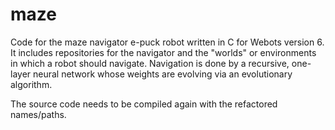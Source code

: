 maze
====

Code for the maze navigator e-puck robot written in C for Webots version 6. It includes repositories for the navigator and the "worlds" or environments in which a robot should navigate. Navigation is done by a recursive, one-layer neural network whose weights are evolving via an evolutionary algorithm. 

The source code needs to be compiled again with the refactored names/paths. 

